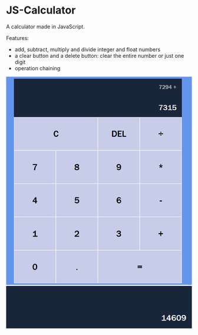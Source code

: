 # JS-Calculator
A calculator made in JavaScript.

Features:
- add, subtract, multiply and divide integer and float numbers
- a clear button and a delete button: clear the entire number or just one digit
- operation chaining

![the calculator](/images/calculator.png)
![the result](/images/result.png)

